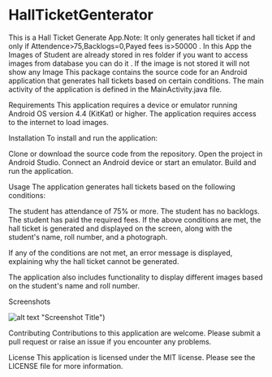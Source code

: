 # HallTicketGenterator
This is a Hall Ticket Generate App.Note: It only generates hall ticket if and only if Attendence>75,Backlogs=0,Payed fees is>50000 . In this App the Images of Student are already stored in res folder if you want to access images from database you can do it . If the image is not stored it will not show any Image
This package contains the source code for an Android application that generates hall tickets based on certain conditions. The main activity of the application is defined in the MainActivity.java file.



Requirements
This application requires a device or emulator running Android OS version 4.4 (KitKat) or higher.
The application requires access to the internet to load images.



Installation
To install and run the application:

Clone or download the source code from the repository.
Open the project in Android Studio.
Connect an Android device or start an emulator.
Build and run the application.



Usage
The application generates hall tickets based on the following conditions:

The student has attendance of 75% or more.
The student has no backlogs.
The student has paid the required fees.
If the above conditions are met, the hall ticket is generated and displayed on the screen, along with the student's name, roll number, and a photograph.

If any of the conditions are not met, an error message is displayed, explaining why the hall ticket cannot be generated.

The application also includes functionality to display different images based on the student's name and roll number.


Screenshots 

![alt text](https://drive.google.com/file/d/1k8dnzyNl_xDgrquTeEwuvwf2JtQ-aci-/view?usp=share_link) "Screenshot Title")






Contributing
Contributions to this application are welcome. Please submit a pull request or raise an issue if you encounter any problems.

License
This application is licensed under the MIT license. Please see the LICENSE file for more information.







